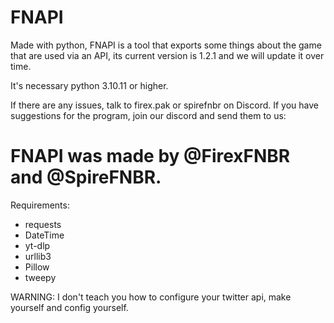 # FNAPI
Made with python, FNAPI is a tool that exports some things about the game that are used via an API, its current version is 1.2.1 and we will update it over time.

It's necessary python 3.10.11 or higher. 

If there are any issues, talk to firex.pak or spirefnbr on Discord.
If you have suggestions for the program, join our discord and send them to us: 

# FNAPI was made by @FirexFNBR and @SpireFNBR.

Requirements:

- requests
- DateTime
- yt-dlp
- urllib3
- Pillow
- tweepy

WARNING: I don't teach you how to configure your twitter api, make yourself and config yourself.
